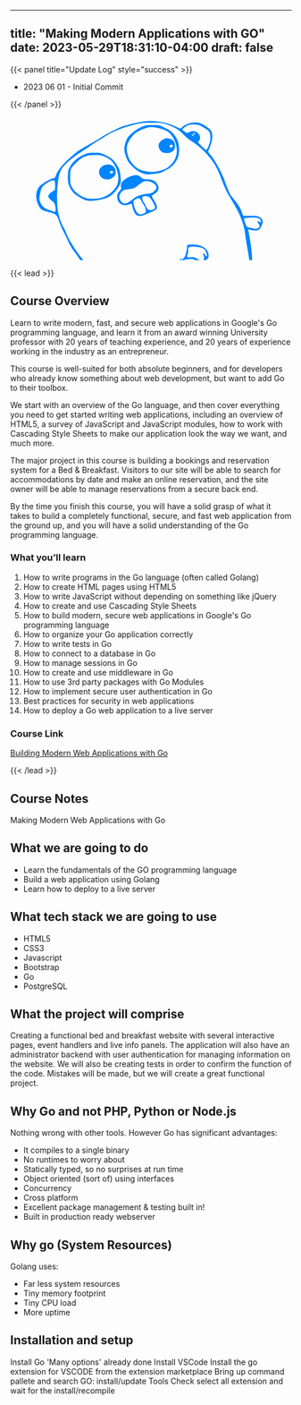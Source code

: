 
---
title: "Making Modern Applications with GO"
date: 2023-05-29T18:31:10-04:00
draft: false
---

{{< panel title="Update Log" style="success" >}}

* 2023 06 01 - Initial Commit

{{< /panel >}}

<?xml version="1.0" encoding="UTF-8" standalone="no"?>
<svg
   class="ionicon"
   viewBox="0 0 510.50439 260.23758"
   version="1.1"
   id="svg1232"
   sodipodi:docname="Golang.svg"
   inkscape:version="1.2.2 (732a01da63, 2022-12-09)"
   xml:space="preserve"
   inkscape:export-filename="cup.png"
   inkscape:export-xdpi="96"
   inkscape:export-ydpi="96"
   width="510.50439"
   height="260.23758"
   xmlns:inkscape="http://www.inkscape.org/namespaces/inkscape"
   xmlns:sodipodi="http://sodipodi.sourceforge.net/DTD/sodipodi-0.dtd"
   xmlns="http://www.w3.org/2000/svg"
   xmlns:svg="http://www.w3.org/2000/svg"
   xmlns:rdf="http://www.w3.org/1999/02/22-rdf-syntax-ns#"
   xmlns:cc="http://creativecommons.org/ns#"
   xmlns:dc="http://purl.org/dc/elements/1.1/"><path
     id="path305"
     style="fill:#0084ff;fill-opacity:1;stroke-width:1.19055"
     d="m 251.3325,7.9648438 c -5.27709,0.1332011 -10.43821,0.6693953 -15.35937,1.6230468 -12.52983,2.4281054 -27.70266,6.2268014 -34.07227,8.5312504 -7.31774,2.64751 -27.80927,13.357874 -37.28515,19.488281 -3.75906,2.431922 -12.70639,7.692422 -19.88281,11.689453 -22.04334,12.277371 -23.15737,13.074281 -40.92383,29.314453 -10.811529,9.882751 -18.973002,20.934867 -21.3125,28.857422 -0.747399,2.53107 -1.914307,4.17444 -2.769532,3.90039 -3.078377,-0.98646 -21.073613,8.75829 -25.910156,14.03125 -8.103477,8.83457 -9.000913,23.13504 -2.253906,35.92773 3.565318,6.76015 5.725735,8.1723 17.164062,11.22461 14.780008,3.94407 15.726242,4.73483 19.59375,16.37305 1.822546,5.48444 5.51363,14.07973 8.203125,19.10156 2.689539,5.02186 6.677407,13.23721 8.863277,18.25586 2.18587,5.01869 6.76132,12.86041 10.16602,17.42578 3.4996,4.69268 7.44282,10.32929 11.34179,16.0293 h 5.69727 c -0.48547,-0.58222 -0.89557,-1.11865 -1.4082,-1.7207 -11.09463,-13.02988 -26.26779,-37.0532 -29.33789,-46.44922 -1.00438,-3.07386 -3.683791,-8.72005 -5.953126,-12.54688 -3.665537,-6.18134 -6.706367,-14.80569 -8.886719,-25.20703 -2.24344,-10.70233 -2.819574,-33.44444 -1.236328,-48.77539 1.755163,-16.99545 3.071566,-22.67206 6.824219,-29.441404 4.153614,-7.492568 19.549574,-21.248373 33.919924,-30.304687 7.62777,-4.80706 16.38532,-10.626518 19.46093,-12.933594 3.0756,-2.307076 8.66673,-5.934508 12.42578,-8.060547 3.75908,-2.126014 10.19023,-6.09707 14.29102,-8.824219 9.25966,-6.157819 24.12348,-12.773897 38.63281,-17.195312 21.75041,-6.628009 26.22027,-7.37231 44.62696,-7.4375 15.07908,-0.05341 18.55616,0.29531 26.0957,2.619141 14.1689,4.367159 23.42818,9.727456 31.87695,18.453124 4.20247,4.340094 10.02707,9.342271 12.94336,11.115235 17.5711,10.682791 35.16266,28.188976 44.40039,44.183594 4.85821,8.411804 7.29462,13.858719 13.47852,30.138669 5.1101,13.45305 8.97554,21.17825 17.01758,34.00586 13.33359,21.26773 21.54521,40.95927 23.86914,57.2461 2.21605,15.53029 3.33931,22.64754 5.49609,34.78906 1.17453,6.61205 1.94371,11.64891 2.5625,16.3457 h 5.29688 c -0.75992,-17.33443 -2.60686,-30.9819 -6.88672,-52.74219 -0.56852,-2.89075 -0.35116,-3.21215 1.6914,-2.48632 1.28965,0.45829 4.98401,1.12434 8.20899,1.47851 7.81341,0.85804 11.02948,-1.21442 14.38867,-9.27148 3.15949,-7.57814 2.41424,-10.49452 -3.70117,-14.49805 -3.70614,-2.42627 -5.44212,-2.70117 -17.10743,-2.70117 h -12.98437 l -2.80078,-7.68164 c -2.57533,-7.06205 -6.68078,-13.36602 -16.53711,-25.39649 -2.05589,-2.50932 -4.0863,-5.33241 -4.51367,-6.27343 -4.11871,-9.06844 -8.1138,-19.1026 -10.33594,-25.96485 -3.51664,-10.86008 -17.2166,-35.815951 -24.18164,-44.048826 l -5.50391,-6.50586 2.43946,-5.9375 c 6.2018,-15.105323 7.13849,-25.16512 3.02539,-32.470703 -2.16485,-3.84487 -15.34136,-12.44081 -21.49219,-14.021484 -9.67095,-2.4853116 -23.97747,1.018083 -30.49414,7.46875 l -3.16406,3.132812 -10.38868,-4.583984 C 284.04315,10.790042 267.16379,7.5652404 251.3325,7.9648438 Z m 81.03516,6.3320312 c 7.52921,-0.06325 9.16384,0.368698 16.80664,4.443359 4.65618,2.482288 9.594,5.918042 10.97461,7.634766 3.89862,4.847511 4.03747,14.453283 0.35742,24.824219 -1.72891,4.872569 -3.81561,8.699991 -4.84765,8.892578 -0.99637,0.186019 -4.77864,-2.806959 -8.40625,-6.650391 l -6.59571,-6.988281 2.19532,-3.410156 c 2.9921,-4.649249 1.73158,-10.240994 -3.15821,-14.017578 -4.38872,-3.389578 -9.14648,-3.714497 -15.25,-1.042969 -4.15708,1.819536 -4.40219,1.793479 -8.05078,-0.855469 -2.06979,-1.502648 -3.79333,-3.349502 -3.83203,-4.103515 -0.0378,-0.754038 2.52678,-3.010274 5.69922,-5.013672 5.03431,-3.179219 6.82838,-3.651671 14.10742,-3.712891 z m -73.93164,0.976563 c -11.46719,0.0027 -13.09796,0.292078 -21.125,3.763671 -9.50773,4.111988 -21.65207,14.029499 -25.41797,20.75586 -2.52672,4.513049 -5.02734,14.298028 -5.02734,19.673828 0,1.975588 1.38491,7.724337 3.07812,12.775391 2.56399,7.648843 4.25843,10.390592 10.13672,16.410156 7.69934,7.884384 14.49581,12.344566 22.20117,14.568356 6.30085,1.81842 4.94187,1.79154 18.74414,0.37891 8.94887,-0.91589 12.87976,-1.87476 16.22266,-3.957032 2.42671,-1.511521 6.45645,-3.606446 8.95508,-4.654297 5.55621,-2.330027 14.3063,-12.190371 17.57617,-19.804687 4.0603,-9.455194 3.33348,-25.835234 -1.54687,-34.820313 -5.4932,-10.113607 -10.29277,-14.67811 -21.00196,-19.970703 -10.31101,-5.095738 -10.43499,-5.12124 -22.79492,-5.11914 z M 257.46922,19 c 2.34727,0.07803 4.83143,0.38374 7.66211,0.880859 18.07825,3.174832 26.53906,9.166393 33.00391,23.371094 7.24438,15.917509 4.90054,31.787135 -6.39844,43.322266 -6.30805,6.439735 -9.54933,8.251787 -20.51367,11.466797 -11.20392,3.285254 -24.30619,2.365344 -37.05078,-2.601563 -5.99759,-2.337365 -16.58142,-13.851352 -19.17188,-20.857422 -5.7773,-15.625183 -4.71366,-24.436026 4.41211,-36.552734 5.39265,-7.16004 7.44734,-8.871526 15.03907,-12.533203 C 244.62482,20.589276 250.42743,18.765897 257.46922,19 Z m 75.38086,10.527344 c 1.02519,0 2.21044,0.513292 2.63282,1.140625 0.42239,0.627331 -0.0705,1.140625 -1.09571,1.140625 -1.02518,0 -2.21042,-0.513294 -2.63281,-1.140625 -0.42238,-0.627333 0.0705,-1.140625 1.0957,-1.140625 z m -3.26367,2.28125 c 0.68346,0 1.93822,0.769914 2.78906,1.710937 0.8629,0.954383 0.99783,1.710938 0.30469,1.710938 -0.68346,0 -1.9382,-0.76994 -2.78906,-1.710938 -0.8629,-0.954407 -0.99788,-1.710937 -0.30469,-1.710937 z m -46.32031,7.242187 c -1.46933,0.182031 -2.95466,0.796328 -5.33594,1.953125 -8.75493,4.25307 -11.28907,11.764621 -6.43359,19.074219 1.36869,2.06053 3.74388,4.209477 5.27734,4.775391 5.14739,1.899446 12.36815,1.303706 16.62109,-1.371094 4.4542,-2.801382 5.38721,-4.840085 5.41211,-11.84375 0.0222,-6.126763 -3.55094,-10.268028 -10.30273,-11.94336 -2.31652,-0.57481 -3.76895,-0.826562 -5.23828,-0.644531 z m 8.17773,11.798828 c 2.68665,-0.644855 4.51249,1.56912 3.06641,3.716797 -0.44265,0.657374 -1.89022,1.195313 -3.2168,1.195313 -3.30548,0 -3.17933,-4.112886 0.15039,-4.91211 z M 152.80907,65.457031 c -10.07022,0 -12.05045,0.375598 -19.88281,3.767578 -10.67932,4.624885 -19.49029,12.282693 -24.48438,21.279297 -3.36538,6.062543 -3.79139,7.973088 -3.93555,17.679684 -0.13232,8.90916 0.36374,12.1219 2.73047,17.72461 4.77119,11.29493 10.02439,16.07687 26.6211,24.22852 2.56197,1.25833 7.14461,2.33267 10.18554,2.38867 8.89092,0.16379 25.57059,-2.97768 32.62696,-6.14648 7.40081,-3.3235 15.65206,-11.55037 20.90625,-20.8418 3.2333,-5.71772 3.3885,-6.65587 2.63476,-15.96875 -0.88995,-10.996405 -2.30312,-15.452397 -7.29492,-23.013672 -5.27657,-7.9926 -9.57117,-11.612733 -19.62109,-16.539063 -8.87175,-4.348868 -9.81921,-4.558594 -20.48633,-4.558594 z m 0.48242,3.992188 c 10.86169,0 15.42459,1.143045 24.14648,6.048828 15.0406,8.459913 23.45426,34.746643 15.76953,49.269533 -5.70867,10.78845 -16.7682,19.30583 -29.03906,22.36328 -7.45823,1.85832 -20.79676,2.10775 -25.9414,0.48437 -12.04738,-3.80151 -22.01317,-11.49692 -26.60157,-20.54101 -2.44892,-4.82702 -2.90687,-7.57013 -2.91797,-17.45508 -0.008,-7.48365 0.61499,-13.107654 1.72266,-15.541015 0.95478,-2.097362 5.62645,-7.404934 10.38086,-11.794922 10.7758,-9.949797 18.07348,-12.833984 32.48047,-12.833984 z M 177.27,86.5625 c -7.43794,-0.0077 -14.6433,4.960959 -15.86523,10.939453 -1.47453,7.214437 2.861,13.912347 10.09766,15.599607 5.57402,1.29958 9.16116,0.65372 13.90429,-2.5 4.01774,-2.67139 5.12193,-4.19587 5.57813,-7.69922 C 192.24511,93.224794 186.66059,86.5724 177.27,86.5625 Z m 5.93946,11.693359 c 1.67781,-0.2368 3.77344,0.60927 3.77344,1.914061 0,0.62496 -1.12686,1.68879 -2.50391,2.36524 -1.98761,0.97637 -2.66191,0.85264 -3.27149,-0.60547 -0.42235,-1.01023 -0.17162,-2.38426 0.55665,-3.052737 0.37315,-0.342498 0.88604,-0.54216 1.44531,-0.621094 z m 45.41992,7.689451 c -3.28431,-0.1432 -7.185,0.78023 -11.97852,2.75781 -11.94477,4.9279 -17.941,12.64212 -15.44336,19.86524 0.55846,1.615 -0.37439,3.50511 -3.17382,6.43164 -3.33385,3.4852 -3.97769,5.09239 -4.05469,10.11133 -0.10792,7.04488 3.17552,12.17012 9.2832,14.49219 3.79686,1.44355 8.31212,0.93469 15.02344,-1.69532 1.69501,-0.66424 2.26715,0.0176 2.97656,3.54883 1.41842,7.06047 4.12955,13.23748 7.08203,16.13672 3.37748,3.31649 8.33828,2.99192 18.35547,-1.20313 3.72102,-1.55828 8.52435,-3.45651 10.67383,-4.21874 2.1495,-0.76222 5.13555,-2.43477 6.63477,-3.7168 3.58879,-3.06887 2.63284,-8.22345 -3.21485,-17.32227 -2.37298,-3.69228 -4.1539,-7.12632 -3.95703,-7.63086 0.19693,-0.50454 2.3149,-2.11252 4.70703,-3.57422 6.09808,-3.72617 8.89703,-9.15042 7.13867,-13.83398 -3.4065,-9.07339 -8.70661,-12.36412 -20.40039,-12.66797 -6.8864,-0.17893 -8.04571,-0.57043 -11.37109,-3.83789 -2.3287,-2.28814 -4.99694,-3.49937 -8.28125,-3.64258 z m -149.876951,9.30078 c 0.489006,0.0326 0.903187,0.13772 1.228515,0.32227 0.806351,0.45742 1.375,4.30152 1.375,9.29492 0,7.78057 -0.240192,8.60028 -2.794921,9.49414 -4.185181,1.46435 -9.63206,6.93434 -9.63086,9.67188 0.0013,2.30327 4.368151,7.2228 9.015625,10.1582 1.232695,0.77858 2.8207,4.18775 3.652344,7.8418 1.650896,7.25357 0.467448,11.61646 -2.726562,10.04882 -1.025206,-0.50317 -4.54291,-1.7804 -7.816407,-2.83789 -7.791499,-2.51696 -12.802409,-6.50524 -15.826172,-12.59765 -2.97738,-5.99897 -3.056826,-9.56651 -0.449218,-20.24219 1.800301,-7.37044 2.631635,-8.74773 8.138671,-13.46484 5.356931,-4.58852 12.410945,-7.91774 15.833985,-7.68946 z m 167.847651,1.52735 c 8.39442,-0.22156 18.67188,5.57843 18.67188,11.39844 0,1.97759 -1.48806,4.38502 -4.20703,6.80859 -3.41033,3.0399 -5.58443,3.90115 -11.49414,4.55273 -13.49977,1.48842 -20.10536,3.88538 -27.37696,9.92969 -3.73551,3.10509 -8.18995,6.13229 -9.89843,6.72852 -5.13643,1.79246 -7.53195,1.25926 -10.91016,-2.42579 -4.70687,-5.13438 -4.48993,-12.18997 0.53906,-17.44726 3.08521,-3.22528 4.92051,-4.06154 10.25196,-4.66406 11.82058,-1.33589 13.29793,-1.8944 20.11523,-7.61328 3.72006,-3.1207 8.60676,-6.17342 10.86133,-6.78516 1.08693,-0.29492 2.24806,-0.45077 3.44726,-0.48242 z m -1.86718,27.05273 c 6.10639,-0.55749 10.09707,2.90053 14.85546,12.3086 3.55393,7.02667 3.91576,9.4674 1.64454,11.10937 -2.40448,1.73836 -7.50286,2.47375 -10.25782,1.47852 -1.37011,-0.49493 -3.26309,-2.88873 -4.20703,-5.31836 -0.94394,-2.42967 -2.80218,-5.8354 -4.1289,-7.56836 -1.32678,-1.73299 -2.64579,-4.88258 -2.93165,-6.99805 -0.43605,-3.22704 -0.0713,-3.95542 2.26954,-4.53125 0.96705,-0.23789 1.88351,-0.40083 2.75586,-0.48047 z m -11.4043,3.70899 c 1.67427,0.26361 2.91772,2.15532 5.39062,6.68554 1.77359,3.24912 3.92578,6.67616 4.78321,7.61719 0.8574,0.941 1.84602,3.8078 2.19726,6.36914 0.53028,3.86683 0.19054,4.93133 -2.00976,6.27344 -9.58591,5.8472 -15.47668,1.39831 -19.38672,-14.63867 -1.6693,-6.84655 -0.99586,-8.30726 5.1875,-11.24219 1.67441,-0.79476 2.83333,-1.22262 3.83789,-1.06445 z m 209.60351,35.04296 c 6.50736,0.28738 9.99863,1.96052 11.36524,5.25977 1.47542,3.56202 0.79836,4.21397 -2.44727,2.35352 -3.72488,-2.13511 -4.51257,-0.50351 -1.54882,3.20898 1.62928,2.04095 2.30743,4.14264 1.84765,5.7207 -0.93798,3.22017 -6.18032,4.88037 -11.03906,3.49414 -2.05039,-0.585 -5.57235,-1.40335 -7.82617,-1.8164 -3.74056,-0.68558 -4.35292,-1.42067 -7.02539,-8.44922 -1.61025,-4.23488 -2.45169,-7.97028 -1.86914,-8.30078 0.58258,-0.33047 5.53069,-0.91783 10.99609,-1.30469 2.87233,-0.2033 5.37775,-0.26181 7.54687,-0.16602 z m -111.95703,48.87305 c -5.41418,-0.023 -8.71121,0.48786 -9.62109,1.49414 -0.76119,0.84188 -1.1093,1.7833 -0.77539,2.08985 0.78538,0.72093 -1.59282,13.15491 -3.26758,17.08398 -0.70892,1.66321 -2.73408,4.22968 -4.49805,5.70313 -1.76385,1.47337 -2.80288,2.03808 -2.31054,1.2539 0.54218,-0.86367 0.18281,-1.42578 -0.91211,-1.42578 -0.61256,0 -1.56107,0.90244 -2.52735,2.08789 h 8 c 2.03126,-1.16749 4.33424,-1.56033 9.12696,-1.79297 6.02209,-0.29229 8.14553,0.0318 11.28515,1.79297 h 9.14649 c -0.63163,-0.19514 -1.24208,-0.32569 -1.91407,-0.66016 -9.80192,-4.87864 -10.66467,-5.11867 -15.95507,-4.45312 -6.23411,0.78433 -7.25145,-0.35996 -4.95313,-5.56836 0.83983,-1.90309 1.2753,-5.02874 0.96875,-6.94531 -0.97227,-6.08045 2.13199,-7.64963 13.24024,-6.69727 10.89397,0.93398 15.51045,2.77215 17.94336,7.14258 4.01853,7.21873 3.58476,14.60156 -0.45118,7.67969 -2.53677,-4.35083 -5.27343,-3.76102 -2.89062,0.62305 1.03936,1.91141 1.56042,4.67279 1.16015,6.13671 -0.37899,1.38587 -1.29565,2.22899 -2.4414,2.74219 h 5.99414 c 0.0696,-0.057 0.14152,-0.0959 0.21094,-0.1543 3.87687,-3.26108 4.46899,-4.44379 4.40429,-8.76562 -0.17014,-11.31414 -12.10594,-19.29559 -28.96289,-19.36719 z" /><defs
     id="defs1236" /><sodipodi:namedview
     id="namedview1234"
     pagecolor="#ffffff"
     bordercolor="#000000"
     borderopacity="0.25"
     inkscape:showpageshadow="2"
     inkscape:pageopacity="0.0"
     inkscape:pagecheckerboard="0"
     inkscape:deskcolor="#d1d1d1"
     showgrid="false"
     inkscape:zoom="2.0058594"
     inkscape:cx="301.61635"
     inkscape:cy="257.74488"
     inkscape:window-width="2802"
     inkscape:window-height="1694"
     inkscape:window-x="4435"
     inkscape:window-y="132"
     inkscape:window-maximized="0"
     inkscape:current-layer="svg1232" /><title
     id="title1226">Backspace</title><metadata
     id="metadata7966"><rdf:RDF><cc:Work
         rdf:about=""><dc:title>Backspace</dc:title></cc:Work></rdf:RDF></metadata></svg>

{{< lead >}}

## Course Overview

Learn to write modern, fast, and secure web applications in Google's Go programming language, and learn it from an award winning University professor with 20 years of teaching experience, and 20 years of experience working in the industry as an entrepreneur.

This course is well-suited for both absolute beginners, and for developers who already know something about web development, but want to add Go to their toolbox.

We start with an overview of the Go language, and then cover everything you need to get started writing web applications, including an overview of HTML5, a survey of JavaScript and JavaScript modules, how to work with Cascading Style Sheets to make our application look the way we want, and much more.

The major project in this course is building a bookings and reservation system for a Bed & Breakfast. Visitors to our site will be able to search for accommodations by date and make an online reservation, and the site owner will be able to manage reservations from a secure back end.

By the time you finish this course, you will have a solid grasp of what it takes to build a completely functional, secure, and fast web application from the ground up, and you will have a solid understanding of the Go programming language.

### What you’ll learn

1. How to write programs in the Go language (often called Golang)
2. How to create HTML pages using HTML5
3. How to write JavaScript without depending on something like jQuery
4. How to create and use Cascading Style Sheets
5. How to build modern, secure web applications in Google's Go programming language
6. How to organize your Go application correctly
7. How to write tests in Go
8. How to connect to a database in Go
9. How to manage sessions in Go
10. How to create and use middleware in Go
11. How to use 3rd party packages with Go Modules
12. How to implement secure user authentication in Go
13. Best practices for security in web applications
14. How to deploy a Go web application to a live server

### Course Link

[Building Modern Web Applications with Go](https://www.udemy.com/course/building-modern-web-applications-with-go/)

{{< /lead >}}

## Course Notes

Making Modern Web Applications with Go

## What we are going to do

* Learn the fundamentals of the GO programming language
* Build a web application using Golang
* Learn how to deploy to a live server

## What tech stack we are going to use

* HTML5
* CSS3
* Javascript
* Bootstrap
* Go
* PostgreSQL

## What the project will comprise

Creating a functional bed and breakfast website with several interactive pages, event handlers and live info panels. The application will also have an administrator backend with user authentication for managing information on the website. We will also be creating tests in order to confirm the function of the code. Mistakes will be made, but we will create a great functional project.

## Why Go and not PHP, Python or Node.js

Nothing wrong with other tools. However Go has significant advantages:

* It compiles to a single binary
* No runtimes to worry about
* Statically typed, so no surprises at run time
* Object oriented (sort of) using interfaces
* Concurrency
* Cross platform
* Excellent package management & testing built in!
* Built in production ready webserver

## Why go (System Resources)

Golang uses:

* Far less system resources
* Tiny memory footprint
* Tiny CPU load
* More uptime

## Installation and setup

Install Go 'Many options' already done
Install VSCode
Install the go extension for VSCODE from the extension marketplace
Bring up command pallete and search GO: install/update Tools
Check select all extension and wait for the install/recompile




